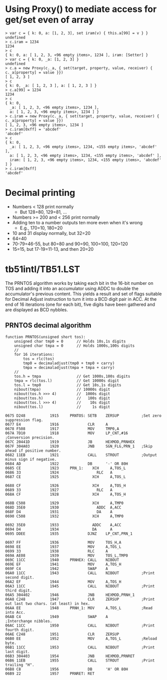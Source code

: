 # Using Proxy() to mediate access for get/set even of array

```
> var c = { k: 0, a: [1, 2, 3], set iram(v) { this.a[99] = v } }
undefined
> c.iram = 1234
1234
> c
{ k: 0, a: [ 1, 2, 3, <96 empty items>, 1234 ], iram: [Setter] }
> var c = { k: 0, _a: [1, 2, 3] }
undefined
> c.a = new Proxy(c._a, { set(target, property, value, receiver) { c._a[property] = value }})
[ 1, 2, 3 ]
> c
{ k: 0, _a: [ 1, 2, 3 ], a: [ 1, 2, 3 ] }
> c.a[99] = 1234
1234
> c
{ k: 0,
  _a: [ 1, 2, 3, <96 empty items>, 1234 ],
  a: [ 1, 2, 3, <96 empty items>, 1234 ] }
> c.iram = new Proxy(c._a, { set(target, property, value, receiver) { c._a[property] = value }})
[ 1, 2, 3, <96 empty items>, 1234 ]
> c.iram[0xff] = 'abcdef'
'abcdef'
> c
{ k: 0,
  _a: [ 1, 2, 3, <96 empty items>, 1234, <155 empty items>, 'abcdef' ],
  a: [ 1, 2, 3, <96 empty items>, 1234, <155 empty items>, 'abcdef' ],
  iram: [ 1, 2, 3, <96 empty items>, 1234, <155 empty items>, 'abcdef' ] }
> c.iram[0xff]
'abcdef'
```


# Decimal printing

* Numbers < 128 print normally
  * But 128=80, 129=81, ...
* Numbers >= 200 and < 256 print normally
* Adding ten to a number outputs ten more even when it's wrong
  * E.g., 170=10, 180=20
* 10 and 31 display normally, but 32=20
* 64=40
* 70-79=46-55, but 80=80 and 90=90, 100=100, 120=120
* 15=15, but 17-19=11-13, and then 20=20


# tb51intl/TB51.LST

The PRNTOS algorithm works by taking each bit in the 16-bit number on
TOS and adding it into an accumulator using ADDC to double the
accumulator's previous content. This yields a result and set of flags
suitable for Decimal Adjust instruction to turn it into a BCD digit
pair in ACC. At the end of 16 iterations (one for each bit), five
digits have been gathered and are displayed as BCD nybbles.


## PRNTOS decimal algorithm

    function PRNTOS(unsigned short tos):
        unsigned char tmp0 = 0      // Holds 10s,1s digits
        unsigned char tmpa = 0      // Holds 1000s,100s digits
        //
        for 16 iterations:
            tos = rlc(tos)
            tmp0 = decimaladjust(tmp0 + tmp0 + carry)
            tmpa = decimaladjust(tmpa + tmpa + carry)
        //
        tos.h = tmpa                // Get 1000s,100s digits
        tmpa = rlc(tos.l)           // Get 10000s digit
        tos.l = tmp0                // Get 10s,1s digits
        nibout(tmpa)                // 10000s digit
        nibout(tos.h >>> 4)         //  1000s digit
        nibout(tos.h)               //   100s digit
        nibout(tos.l >>> 4)         //    10s digit
        nibout(tos.l)               //     1s digit
```
0675 D248           1915     PRNTOS: SETB    ZERSUP          ;Set zero suppression flag.
0677 E4             1916             CLR     A
0678 F508           1917             MOV     TMP0,A
067A 7D10           1918             MOV     LP_CNT,#16      ;Conversion precision.
067C 20441D         1919             JB      HEXMOD,PRNHEX
067F 304A03         1920             JNB     SGN_FLG,PRN_1   ;Skip ahead if positive number.
0682 11EB           1921             CALL    STROUT          ;Output minus sign if negative.
0684 AD             1922             DB      '-' OR 80H
0685 CE             1923     PRN_1:    XCH     A,TOS_L
0686 33             1924                 RLC   A
0687 CE             1925               XCH     A,TOS_L

0688 CF             1926               XCH     A,TOS_H
0689 33             1927                 RLC   A
068A CF             1928               XCH     A,TOS_H

068B C508           1929               XCH     A,TMP0
068D 35E0           1930                 ADDC  A,ACC
068F D4             1931                 DA    A
0690 C508           1932               XCH     A,TMP0

0692 35E0           1933               ADDC    A,ACC
0694 D4             1934               DA      A
0695 DDEE           1935             DJNZ    LP_CNT,PRN_1

0697 FF             1936             MOV     TOS_H,A
0698 EE             1937             MOV     A,TOS_L
0699 33             1938             RLC     A
069A AE08           1939             MOV     TOS_L,TMP0
069C 11CC           1940     PRNHEX: CALL    NIBOUT
069E EF             1941             MOV     A,TOS_H
069F C4             1942             SWAP    A
06A0 11CC           1943             CALL    NIBOUT          ;Print second digit.
06A2 EF             1944             MOV     A,TOS_H
06A3 11CC           1945             CALL    NIBOUT          ;Print third digit.
06A5 304402         1946             JNB     HEXMOD,PRNH_1
06A8 C248           1947             CLR     ZERSUP          ;Print out last two chars. (at least) in hex.
06AA EE             1948     PRNH_1: MOV     A,TOS_L         ;Read into Acc.
06AB C4             1949             SWAP    A               ;Interchange nibbles.
06AC 11CC           1950             CALL    NIBOUT          ;Print fourth digit.
06AE C248           1951             CLR     ZERSUP
06B0 EE             1952             MOV     A,TOS_L         ;Reload byte.
06B1 11CC           1953             CALL    NIBOUT          ;Print last digit.
06B3 304403         1954             JNB     HEXMOD,PRNRET
06B6 11EB           1955             CALL    STROUT          ;Print trailing "H".
06B8 C8             1956             DB      'H' OR 80H
06B9 22             1957     PRNRET: RET
```
